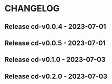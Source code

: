 # CHANGELOG


## Release cd-v0.0.4 - 2023-07-01

## Release cd-v0.0.5 - 2023-07-01

## Release cd-v0.1.0 - 2023-07-03

## Release cd-v0.2.0 - 2023-07-03

